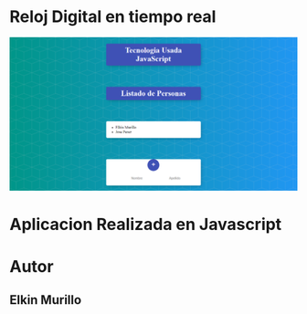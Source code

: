 # Reloj Digital en tiempo real

<img src="images/Listado_personas.png" alt="">

# Aplicacion Realizada en Javascript

# Autor
 ## Elkin Murillo